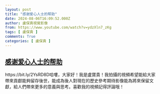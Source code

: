 ```yaml
---
layout: post
title: "感谢爱心人士的帮助"
date: 2024-08-06T16:09:52.000Z
author: 盧保貴視覺影像
from: https://www.youtube.com/watch?v=ydzXln7_zKg
tags: [ 盧保貴 ]
comments: True
categories: [ 盧保貴 ]
---
```

<!--1722960592000-->
[感谢爱心人士的帮助](https://www.youtube.com/watch?v=ydzXln7_zKg)
------

<div>
https://bit.ly/2YsRD8D哈嘍，大家好！我是盧寶貴！我拍攝的視頻希望能給大家帶來貢獻能夠留存後世，能成為後人對現在的歷史參考期待影像能為將來保留文獻，給人們帶來更多的意義與思考。喜歡我的視頻記得評論哦！
</div>
